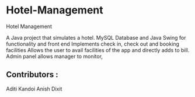# Hotel-Management
Hotel Management

A Java project that simulates a hotel.
MySQL Database and Java Swing for functionality and front end
Implements check in, check out and booking facilities
Allows the user to avail facilities of the app and directly adds to bill.
Admin panel allows manager to monitor,

## Contributors :
Aditi Kandoi
Anish Dixit
